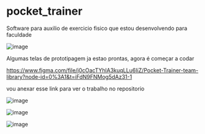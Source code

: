 # pocket_trainer
Software para auxilio de exercicio fisico que estou desenvolvendo para faculdade

![image](https://user-images.githubusercontent.com/85709318/227787732-05de175e-cea9-4d6e-98ad-3564e1ba9788.png)

Algumas telas de prototipagem ja estao prontas, agora é começar a codar 

https://www.figma.com/file/j0cOacTYhlA3kuqLLu6IiZ/Pocket-Trainer-team-library?node-id=0%3A1&t=iFdN9FNMog5dAz31-1

vou anexar esse link para ver o trabalho no repositorio


![image](https://user-images.githubusercontent.com/85709318/227787666-b63ccd14-c653-4eb6-9f8d-05fa44bb515a.png)

![image](https://user-images.githubusercontent.com/85709318/227787684-d2c582a2-92cf-4e97-847f-37d29a39bad6.png)

![image](https://user-images.githubusercontent.com/85709318/227787703-65b5df1e-4d7e-415e-bad9-12fd9f0d7933.png)


